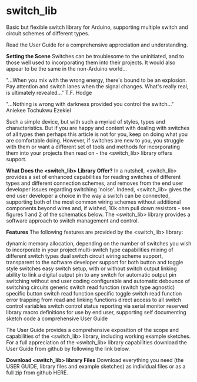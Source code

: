 # switch_lib
Basic but flexible switch library for Arduino, supporting multiple switch and circuit schemes of different types.

Read the User Guide for a comprehensive appreciation and understanding.

**Setting the Scene**
Switches can be troublesome to the uninitiated, and to those well used to incorporating them into their projects. It would also appear to be the same in the non-Arduino world...

"...When you mix with the wrong energy, there's bound to be an explosion. Pay attention and switch lanes when the signal changes. What's really real, is ultimately revealed..." T.F. Hodge

"...Nothing is wrong with darkness provided you control the switch..." Aniekee Tochukwu Ezekiel

Such a simple device, but with such a myriad of styles, types and characteristics. But if you are happy and content with dealing with switches of all types then perhaps this article is not for you, keep on doing what you are comfortable doing. However, if switches are new to you, you struggle with them or want a different set of tools and methods for incorporating them into your projects then read on - the <switch_lib> library offers support.

**What Does the <switch_lib> Library Offer?**
In a nutshell, <switch_lib> provides a set of enhanced capabilities for reading switches of different types and different connection schemes, and removes from the end user developer issues regarding switching 'noise'. Indeed, <switch_lib> gives the end user developer a choice in the way a switch can be connected, supporting both of the most common wiring schemes without additional components beyond wires and, if wished, 10k ohm pull down resistors - see figures 1 and 2 of the schematics below. The <switch_lib> library provides a software approach to switch management and control.

**Features**
The following features are provided by the <switch_lib> library:

dynamic memory allocation, depending on the number of switches you wish to incorporate in your project
multi-switch type capabilities
mixing of different switch types
dual switch circuit wiring scheme support, transparent to the software developer
support for both button and toggle style switches
easy switch setup, with or without switch output linking
ability to link a digital output pin to any switch for automatic output pin switching without end user coding
configurable and automatic debounce of switching circuits
generic switch read function (switch type agnostic)
specific button switch read function
specific toggle switch read function
error trapping from read and linking functions
direct access to all switch control variables
switch control status reporting via serial monitor
reserved library macro definitions for use by end user, supporting self documenting sketch code
a comprehensive User Guide

The User Guide provides a comprehensive exposition of the scope and capabilities of the <switch_lib> library, including working example sketches. For a full appreciation of the <switch_lib> library capabilities download the User Guide from github by following the link below.

**Download <switch_lib> library Files**
Download everything you need (the USER GUIDE, library files and example sketches) as individual files or as a full zip from github HERE.
